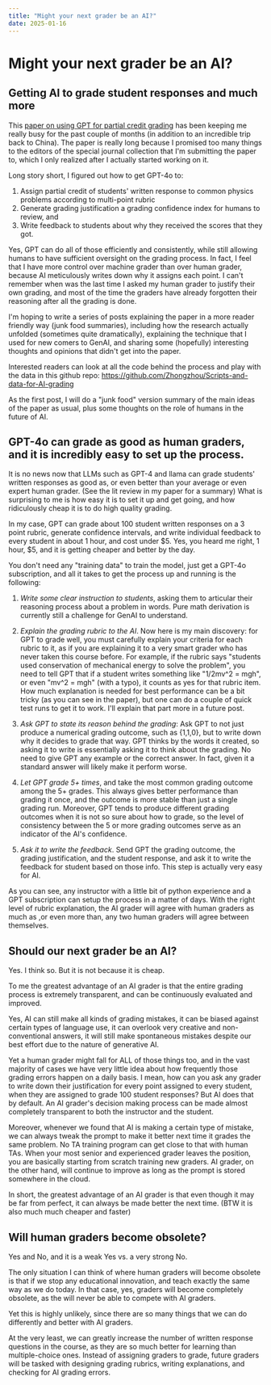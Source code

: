 ```yaml
---
title: "Might your next grader be an AI?"
date: 2025-01-16
---
```


# Might your next grader be an AI? 
## Getting AI to grade student responses and much more
This [paper on using GPT for partial credit grading](https://arxiv.org/abs/2412.06910) has been keeping me really busy for the past couple of months (in addition to an incredible trip back to China). The paper is really long because I promised too many things to the editors of the special journal collection that I'm submitting the paper to, which I only realized after I actually started working on it.  

Long story short, I figured out how to get GPT-4o to: 
1. Assign partial credit of students' written response to common physics problems according to multi-point rubric
2. Generate grading justification a grading confidence index for humans to review, and 
3. Write feedback to students about why they received the scores that they got. 

Yes, GPT can do all of those efficiently and consistently, while still allowing humans to have sufficient oversight on the grading process. In fact, I feel that I have more control over machine grader than over human grader, because AI meticulously writes down why it assigns each point. I can't remember when was the last time I asked my human grader to justify their own grading, and most of the time the graders have already forgotten their reasoning after all the grading is done.

I'm hoping to write a series of posts explaining the paper in a more reader friendly way (junk food summaries), including how the research actually unfolded (sometimes quite dramatically), explaining the technique that I used for new comers to GenAI, and sharing some (hopefully) interesting thoughts and opinions that didn't get into the paper.

Interested readers can look at all the code behind the process and play with the data in this github repo: https://github.com/Zhongzhou/Scripts-and-data-for-AI-grading

As the first post, I will do a "junk food" version summary of the main ideas of the paper as usual, plus some thoughts on the role of humans in the future of AI. 

## GPT-4o can grade as good as human graders, and it is incredibly easy to set up the process.

It is no news now that LLMs such as GPT-4 and llama can grade students' written responses as good as, or even better than your average or even expert human grader. (See the lit review in my paper for a summary) What is surprising to me is how easy it is to set it up and get going, and how ridiculously cheap it is to do high quality grading.

In my case, GPT can grade about 100 student written responses on a 3 point rubric, generate confidence intervals, and write individual feedback to every student in about 1 hour, and cost under $5. Yes, you heard me right, 1 hour, $5, and it is getting cheaper and better by the day. 

You don't need any "training data" to train the model, just get a GPT-4o subscription, and all it takes to get the process up and running is the following:

1. *Write some clear instruction to students*, asking them to articular their reasoning process about a problem in words. Pure math derivation is currently still a challenge for GenAI to understand. 

2. *Explain the grading rubric to the AI*. Now here is my main discovery: for GPT to grade well, you must carefully explain your criteria for each rubric to it, as if you are explaining it to a very smart grader who has never taken this course before. For example, if the rubric says "students used conservation of mechanical energy to solve the problem", you need to tell GPT that if a student writes something like "1/2mv^2 = mgh", or even "mv^2 = mgh" (with a typo), it counts as yes for that rubric item. How much explanation is needed for best performance can be a bit tricky (as you can see in the paper), but one can do a couple of quick test runs to get it to work. 
I'll explain that part more in a future post. 

3. *Ask GPT to state its reason behind the grading*: Ask GPT to not just produce a numerical grading outcome, such as {1,1,0}, but to write down why it decides to grade that way. GPT thinks by the words it created, so asking it to write is essentially asking it to think about the grading. No need to give GPT any example or the correct answer. In fact, given it a standard answer will likely make it perform worse.

3. *Let GPT grade 5+ times*, and take the most common grading outcome among the 5+ grades. This always gives better performance than grading it once, and the outcome is more stable than just a single grading run. Moreover, GPT tends to produce different grading outcomes when it is not so sure about how to grade, so the level of consistency between the 5 or more grading outcomes serve as an indicator of the AI's confidence.

4. *Ask it to write the feedback*. Send GPT the grading outcome, the grading justification, and the student response, and ask it to write the feedback for student based on those info. This step is actually very easy for AI.


As you can see, any instructor with a little bit of python experience and a GPT subscription can setup the process in a matter of days. With the right level of rubric explanation, the AI grader will agree with human graders as much as ,or even more than, any two human graders will agree between themselves. 

## Should our next grader be an AI?

Yes. I think so. But it is not because it is cheap. 

To me the greatest advantage of an AI grader is that the entire grading process is extremely transparent, and can be continuously evaluated and improved. 

Yes, AI can still make all kinds of grading mistakes, it can be biased against certain types of language use, it can overlook very creative and non-conventional answers, it will still make spontaneous mistakes despite our best effort due to the nature of generative AI.

Yet a human grader might fall for ALL of those things too, and in the vast majority of cases we have very little idea about how frequently those grading errors happen on a daily basis. I mean, how can you ask any grader to write down their justification for every point assigned to every student, when they are assigned to grade 100 student responses? But AI does that by default. An AI grader's decision making process can be made almost completely transparent to both the instructor and the student.  

Moreover, whenever we found that AI is making a certain type of mistake, we can always tweak the prompt to make it better next time it grades the same problem. No TA training program can get close to that with human TAs. When your most senior and experienced grader leaves the position, you are basically starting from scratch training new graders. AI grader, on the other hand, will continue to improve as long as the prompt is stored somewhere in the cloud. 

In short, the greatest advantage of an AI grader is that even though it may be far from perfect, it can always be made better the next time. (BTW it is also much much cheaper and faster)

## Will human graders become obsolete?

Yes and No, and it is a weak Yes vs. a very strong No. 

The only situation I can think of where human graders will become obsolete is that if we stop any educational innovation, and teach exactly the same way as we do today. In that case, yes, graders will become completely obsolete, as the will never be able to compete with AI graders. 

Yet this is highly unlikely, since there are so many things that we can do differently and better with AI graders. 

At the very least, we can greatly increase the number of written response questions in the course, as they are so much better for learning than multiple-choice ones. Instead of assigning graders to grade, future graders will be tasked with designing grading rubrics, writing explanations, and checking for AI grading errors. 





